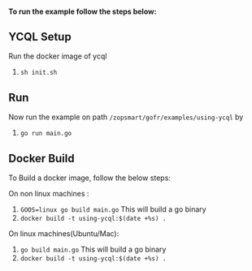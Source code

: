 #### To run the example follow the steps below:
## YCQL Setup
Run the docker image of ycql

1. `sh init.sh`

## Run
Now run the example on path `/zopsmart/gofr/examples/using-ycql` by

1. `go run main.go`

## Docker Build
To Build a docker image, follow the below steps:

On non linux machines :
1. `GOOS=linux go build main.go` This will build a go binary
2. `docker build -t using-ycql:$(date +%s) .`

On linux machines(Ubuntu/Mac):
1. `go build main.go` This will build a go binary
2. `docker build -t using-ycql:$(date +%s) .`

   